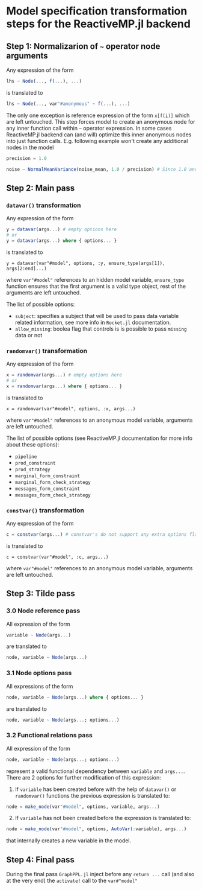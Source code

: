 # Model specification transformation steps for the ReactiveMP.jl backend

## Step 1: Normalizarion of `~` operator node arguments

Any expression of the form 

```julia
lhs ~ Node(..., f(...), ...)
``` 

is translated to

```julia
lhs ~ Node(..., var"#anonymous" ~ f(...), ...)
```

The only one exception is reference expression of the form `x[f(i)]` which are left untouched. This step forces model to create an anonymous node for any inner function call within `~` operator expression. In some cases ReactiveMP.jl backend can (and will) optimize this inner anonymous nodes into just function calls. E.g. following example won't create any additional nodes in the model 

```julia
precision = 1.0

noise ~ NormalMeanVariance(noise_mean, 1.0 / precision) # Since 1.0 and precision are constants inference backend can just apply `/` function to them `/(1.0, precision)`.
```

## Step 2: Main pass

### `datavar()` transformation

Any expression of the form 

```julia
y = datavar(args...) # empty options here
# or 
y = datavar(args...) where { options... }
```

is translated to 

```
y = datavar(var"#model", options, :y, ensure_type(args[1]), args[2:end]...)
```

where `var"#model"` references to an hidden model variable, `ensure_type` function ensures that the first argument is a valid type object, rest of the arguments are left untouched. 

The list of possible options:
- `subject`: specifies a subject that will be used to pass data variable related information, see more info in `Rocket.jl` documentation.
- `allow_missing`: boolea flag that controls is is possible to pass `missing` data or not

### `randomvar()` transformation

Any expression of the form 

```julia
x = randomvar(args...) # empty options here
# or
x = randomvar(args...) where { options... }
```

is translated to 

```
x = randomvar(var"#model", options, :x, args...)
```

where `var"#model"` references to an anonymous model variable, arguments are left untouched. 

The list of possible options (see ReactiveMP.jl documentation for more info about these options):
- `pipeline`
- `prod_constraint`
- `prod_strategy`
- `marginal_form_constraint`
- `marginal_form_check_strategy`
- `messages_form_constraint`
- `messages_form_check_strategy`

### `constvar()` transformation

Any expression of the form 

```julia
c = constvar(args...) # constvar's do not support any extra options flags
```

is translated to 

```
c = constvar(var"#model", :c, args...)
```

where `var"#model"` references to an anonymous model variable, arguments are left untouched.

## Step 3: Tilde pass

### 3.0 Node reference pass

All expression of the form 

```julia
variable ~ Node(args...)
```

are translated to 

```julia
node, variable ~ Node(args...)
```

### 3.1 Node options pass

All expressions of the form 

```julia
node, variable ~ Node(args...) where { options... }
```

are translated to 

```julia
node, variable ~ Node(args...; options...)
```

### 3.2 Functional relations pass

All expression of the form

```julia
node, variable ~ Node(args...; options...)
```

represent a valid functional dependency between `variable` and `args...`. There are 2 options for further modification of this expression: 

1. If `variable` has been created before with the help of `datavar()` or `randomvar()` functions the previous expression is translated to:

```julia
node = make_node(var"#model", options, variable, args...) 
```

2. If `variable` has not been created before the expression is translated to:

```julia
node = make_node(var"#model", options, AutoVar(:variable), args...)
```

that internally creates a new variable in the model.

## Step 4: Final pass

During the final pass `GraphPPL.jl` inject before any `return ...` call (and also at the very end) the `activate!` call to the `var#"model"`